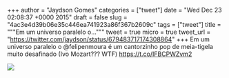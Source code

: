 
+++
author = "Jaydson Gomes"
categories = ["tweet"]
date = "Wed Dec 23 02:08:37 +0000 2015"
draft = false
slug = "4ac3e4d39b06e35c446ea741923a86f367b2609c"
tags = ["tweet"]
title = """Em um universo paralelo o..."""
tweet = true
micro = true
tweet_url = "https://twitter.com/jaydson/status/679483717174308864"
+++
Em um universo paralelo o @felipenmoura é um cantorzinho pop de meia-tigela muito desafinado (Ivo Mozart??? WTF) https://t.co/IFBCPWZvm2

![](/images/tweet-media/679483717174308864-CW4Cu6DWcAYbBDI.png)